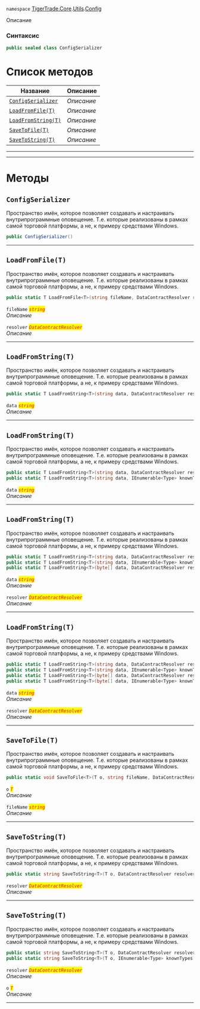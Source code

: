 
`namespace` [TigerTrade.Core](../../../TigerTrade.Core.md).[Utils](../../../TigerTrade.Core/Utils.md).[Config](../../../TigerTrade.Core/Utils/Config.md)


Описание

### Синтаксис
```csharp
public sealed class ConfigSerializer
```


# Список методов
| Название | Описание |
| --- | --- |
| [`ConfigSerializer`](#ConfigSerializer-m) | *Описание* |
| [`LoadFromFile(T)`](#LoadFromFile(T)-m) | *Описание* |
| [`LoadFromString(T)`](#LoadFromString(T)-m) | *Описание* |
| [`SaveToFile(T)`](#SaveToFile(T)-m) | *Описание* |
| [`SaveToString(T)`](#SaveToString(T)-m) | *Описание* |





***  
***  
# Методы

## `ConfigSerializer`<a href="SaveToString(T)-m" id="SaveToString(T)-m"></a>
Пространство имён, которое позволяет создавать и настраивать внутрипрограммные оповещение. Т.е. которые реализованы в рамках самой торговой платформы, а не, к примеру средствами Windows.

```csharp
public ConfigSerializer()
```

***  

## `LoadFromFile(T)`<a href="SaveToString(T)-m" id="SaveToString(T)-m"></a>
Пространство имён, которое позволяет создавать и настраивать внутрипрограммные оповещение. Т.е. которые реализованы в рамках самой торговой платформы, а не, к примеру средствами Windows.

```csharp
public static T LoadFromFile<T>(string fileName, DataContractResolver resolver = null)
```

`fileName` <mark style="color:red;">*`string`*</mark>  
 *Описание*  

`resolver` <mark style="color:red;">*`DataContractResolver`*</mark>  
 *Описание*  


***  

## `LoadFromString(T)`<a href="SaveToString(T)-m" id="SaveToString(T)-m"></a>
Пространство имён, которое позволяет создавать и настраивать внутрипрограммные оповещение. Т.е. которые реализованы в рамках самой торговой платформы, а не, к примеру средствами Windows.

```csharp
public static T LoadFromString<T>(string data, DataContractResolver resolver = null)
```
`data` <mark style="color:red;">*`string`*</mark>  
 *Описание*  


***  

## `LoadFromString(T)`<a href="SaveToString(T)-m" id="SaveToString(T)-m"></a>
Пространство имён, которое позволяет создавать и настраивать внутрипрограммные оповещение. Т.е. которые реализованы в рамках самой торговой платформы, а не, к примеру средствами Windows.

```csharp
public static T LoadFromString<T>(string data, DataContractResolver resolver = null)
public static T LoadFromString<T>(string data, IEnumerable<Type> knownTypes)
```
`data` <mark style="color:red;">*`string`*</mark>  
 *Описание*  


***  

## `LoadFromString(T)`<a href="SaveToString(T)-m" id="SaveToString(T)-m"></a>
Пространство имён, которое позволяет создавать и настраивать внутрипрограммные оповещение. Т.е. которые реализованы в рамках самой торговой платформы, а не, к примеру средствами Windows.

```csharp
public static T LoadFromString<T>(string data, DataContractResolver resolver = null)
public static T LoadFromString<T>(string data, IEnumerable<Type> knownTypes)
public static T LoadFromString<T>(byte[] data, DataContractResolver resolver = null)
```
`data` <mark style="color:red;">*`string`*</mark>  
 *Описание*  

`resolver` <mark style="color:red;">*`DataContractResolver`*</mark>  
 *Описание*  


***  

## `LoadFromString(T)`<a href="SaveToString(T)-m" id="SaveToString(T)-m"></a>
Пространство имён, которое позволяет создавать и настраивать внутрипрограммные оповещение. Т.е. которые реализованы в рамках самой торговой платформы, а не, к примеру средствами Windows.

```csharp
public static T LoadFromString<T>(string data, DataContractResolver resolver = null)
public static T LoadFromString<T>(string data, IEnumerable<Type> knownTypes)
public static T LoadFromString<T>(byte[] data, DataContractResolver resolver = null)
public static T LoadFromString<T>(byte[] data, IEnumerable<Type> knownTypes)
```
`data` <mark style="color:red;">*`string`*</mark>  
 *Описание*  

`resolver` <mark style="color:red;">*`DataContractResolver`*</mark>  
 *Описание*  


***  

## `SaveToFile(T)`<a href="SaveToString(T)-m" id="SaveToString(T)-m"></a>
Пространство имён, которое позволяет создавать и настраивать внутрипрограммные оповещение. Т.е. которые реализованы в рамках самой торговой платформы, а не, к примеру средствами Windows.

```csharp
public static void SaveToFile<T>(T o, string fileName, DataContractResolver resolver = null)
```
`o` <mark style="color:red;">*`T`*</mark>  
 *Описание*  

`fileName` <mark style="color:red;">*`string`*</mark>  
 *Описание*  


***  

## `SaveToString(T)`<a href="SaveToString(T)-m" id="SaveToString(T)-m"></a>
Пространство имён, которое позволяет создавать и настраивать внутрипрограммные оповещение. Т.е. которые реализованы в рамках самой торговой платформы, а не, к примеру средствами Windows.

```csharp
public static string SaveToString<T>(T o, DataContractResolver resolver = null)
```
`resolver` <mark style="color:red;">*`DataContractResolver`*</mark>  
 *Описание*  


***  

## `SaveToString(T)`<a href="SaveToString(T)-m" id="SaveToString(T)-m"></a>
Пространство имён, которое позволяет создавать и настраивать внутрипрограммные оповещение. Т.е. которые реализованы в рамках самой торговой платформы, а не, к примеру средствами Windows.

```csharp
public static string SaveToString<T>(T o, DataContractResolver resolver = null)
public static string SaveToString<T>(T o, IEnumerable<Type> knownTypes)
```
`resolver` <mark style="color:red;">*`DataContractResolver`*</mark>  
 *Описание*  

`o` <mark style="color:red;">*`T`*</mark>  
 *Описание*  


***  

